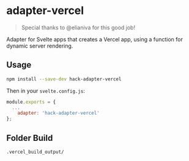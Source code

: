 # adapter-vercel

> Special thanks to @elianiva for this good job!

Adapter for Svelte apps that creates a Vercel app, using a function for dynamic server rendering.

## Usage

```sh
npm install --save-dev hack-adapter-vercel
```

Then in your `svelte.config.js`:

```js
module.exports = {
  ...
	adapter: 'hack-adapter-vercel'
};
```

## Folder Build

`.vercel_build_output/`